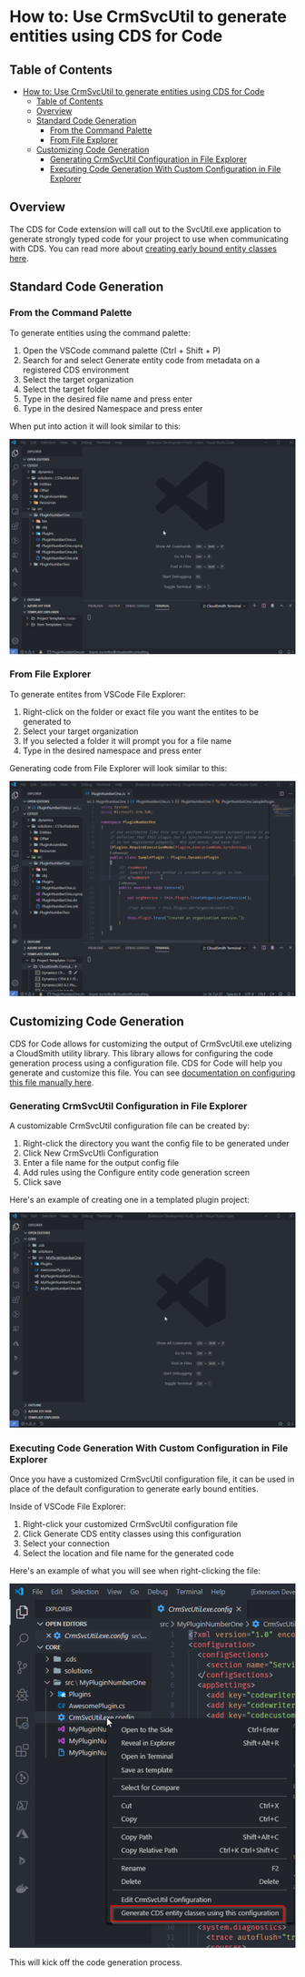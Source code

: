# How to: Use CrmSvcUtil to generate entities using CDS for Code

## Table of Contents

- [How to: Use CrmSvcUtil to generate entities using CDS for Code](#how-to-use-crmsvcutil-to-generate-entities-using-cds-for-code)
  - [Table of Contents](#table-of-contents)
  - [Overview](#overview)
  - [Standard Code Generation](#standard-code-generation)
    - [From the Command Palette](#from-the-command-palette)
    - [From File Explorer](#from-file-explorer)
  - [Customizing Code Generation](#customizing-code-generation)
    - [Generating CrmSvcUtil Configuration in File Explorer](#generating-crmsvcutil-configuration-in-file-explorer)
    - [Executing Code Generation With Custom Configuration in File Explorer](#executing-code-generation-with-custom-configuration-in-file-explorer)

## Overview

The CDS for Code extension will call out to the SvcUtil.exe application to generate strongly typed code for your project to use when communicating with CDS. You can read more about [creating early bound entity classes here](https://docs.microsoft.com/en-us/dynamics365/customerengagement/on-premises/developer/org-service/create-early-bound-entity-classes-code-generation-tool).

## Standard Code Generation

### From the Command Palette

To generate entities using the command palette:

1. Open the VSCode command palette (Ctrl + Shift + P)
2. Search for and select Generate entity code from metadata on a registered CDS environment
3. Select the target organization
4. Select the target folder
5. Type in the desired file name and press enter
6. Type in the desired Namespace and press enter

When put into action it will look similar to this:

![img](../../images/cds-generate-entities-command-palette.gif)

### From File Explorer

To generate entites from VSCode File Explorer:

1. Right-click on the folder or exact file you want the entites to be generated to
2. Select your target organization
3. If you selected a folder it will prompt you for a file name
4. Type in the desired namespace and press enter

Generating code from File Explorer will look similar to this:

![img](../../images/cds-generate-entities-file-explorer.gif)

## Customizing Code Generation

CDS for Code allows for customizing the output of CrmSvcUtil.exe utelizing a CloudSmith utility library. This library allows for configuring the code generation process using a configuration file. CDS for Code will help you generate and customize this file. You can see [documentation on configuring this file manually here](../../tools/CrmSvcUtil.md).

### Generating CrmSvcUtil Configuration in File Explorer

A customizable CrmSvcUtil configuration file can be created by:

1. Right-click the directory you want the config file to be generated under
2. Click New CrmSvcUtli Configuration
3. Enter a file name for the output config file
4. Add rules using the Configure entity code generation screen
5. Click save

Here's an example of creating one in a templated plugin project:

![img](../../images/generate-crmsvcutil-config.gif)

### Executing Code Generation With Custom Configuration in File Explorer

Once you have a customized CrmSvcUtil configuration file, it can be used in place of the default configuration to generate early bound entities.

Inside of VSCode File Explorer:

1. Right-click your customized CrmSvcUtil configuration file
2. Click Generate CDS entity classes using this configuration
3. Select your connection
4. Select the location and file name for the generated code

Here's an example of what you will see when right-clicking the file:

![img](../../images/generate-classes-using-config.png)

This will kick off the code generation process.
